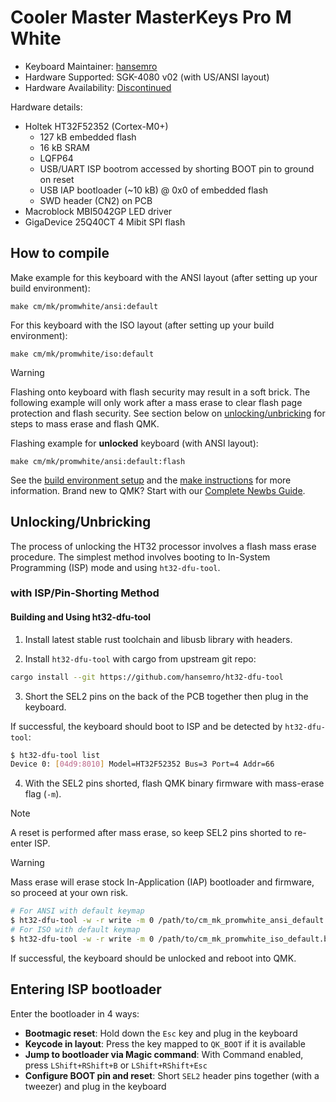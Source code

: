 # Cooler Master MasterKeys Pro M White

* Keyboard Maintainer: [hansemro](https://github.com/hansemro)
* Hardware Supported: SGK-4080 v02 (with US/ANSI layout)
* Hardware Availability: [Discontinued](https://www.coolermaster.com/catalog/peripheral/keyboards/masterkeys-pro-m-white/)

Hardware details:
* Holtek HT32F52352 (Cortex-M0+)
    * 127 kB embedded flash
    * 16 kB SRAM
    * LQFP64
    * USB/UART ISP bootrom accessed by shorting BOOT pin to ground on reset
    * USB IAP bootloader (~10 kB) @ 0x0 of embedded flash
    * SWD header (CN2) on PCB
* Macroblock MBI5042GP LED driver
* GigaDevice 25Q40CT 4 Mibit SPI flash

## How to compile

Make example for this keyboard with the ANSI layout (after setting up your build environment):

    make cm/mk/promwhite/ansi:default

For this keyboard with the ISO layout (after setting up your build environment):

    make cm/mk/promwhite/iso:default

> [!WARNING]
> Flashing onto keyboard with flash security may result in a soft brick. The following example will
> only work after a mass erase to clear flash page protection and flash security. See section below
> on [unlocking/unbricking](#UnlockingUnbricking) for steps to mass erase and flash QMK.

Flashing example for **unlocked** keyboard (with ANSI layout):

    make cm/mk/promwhite/ansi:default:flash

See the [build environment setup](https://docs.qmk.fm/#/getting_started_build_tools) and the [make instructions](https://docs.qmk.fm/#/getting_started_make_guide) for more information. Brand new to QMK? Start with our [Complete Newbs Guide](https://docs.qmk.fm/#/newbs).

## Unlocking/Unbricking

The process of unlocking the HT32 processor involves a flash mass erase procedure. The simplest
method involves booting to In-System Programming (ISP) mode and using `ht32-dfu-tool`.

### with ISP/Pin-Shorting Method

#### Building and Using ht32-dfu-tool

1. Install latest stable rust toolchain and libusb library with headers.

2. Install `ht32-dfu-tool` with cargo from upstream git repo:

```bash
cargo install --git https://github.com/hansemro/ht32-dfu-tool
```

3. Short the SEL2 pins on the back of the PCB together then plug in the keyboard.

If successful, the keyboard should boot to ISP and be detected by `ht32-dfu-tool`:

```bash
$ ht32-dfu-tool list
Device 0: [04d9:8010] Model=HT32F52352 Bus=3 Port=4 Addr=66
```

4. With the SEL2 pins shorted, flash QMK binary firmware with mass-erase flag (`-m`).

> [!NOTE]
> A reset is performed after mass erase, so keep SEL2 pins shorted to re-enter ISP.

> [!WARNING]
> Mass erase will erase stock In-Application (IAP) bootloader and firmware, so proceed at your own
> risk.

```bash
# For ANSI with default keymap
$ ht32-dfu-tool -w -r write -m 0 /path/to/cm_mk_promwhite_ansi_default.bin
# For ISO with default keymap
$ ht32-dfu-tool -w -r write -m 0 /path/to/cm_mk_promwhite_iso_default.bin
```

If successful, the keyboard should be unlocked and reboot into QMK.

## Entering ISP bootloader

Enter the bootloader in 4 ways:

* **Bootmagic reset**: Hold down the `Esc` key and plug in the keyboard
* **Keycode in layout**: Press the key mapped to `QK_BOOT` if it is available
* **Jump to bootloader via Magic command**: With Command enabled, press `LShift+RShift+B` or `LShift+RShift+Esc`
* **Configure BOOT pin and reset**: Short `SEL2` header pins together (with a tweezer) and plug in the keyboard

